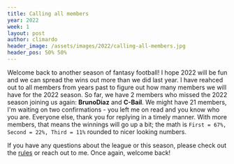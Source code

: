 ```yaml
---
title: Calling all members
year: 2022
week: 1
layout: post
author: climardo
header_image: /assets/images/2022/calling-all-members.jpg
header_pos: 50% 50%
---
```


Welcome back to another season of fantasy football! I hope 2022 will be fun and we can spread the wins out more than we did last year. I have reahced out to all members from years past to figure out how many members we will have for the 2022 season. So far, we have 2 members who missed the 2022 season joining us again: **BrunoDiaz** and **C-Bail**. We might have 21 members, I'm waiting on two confirmations - you left me on read and you know who you are. Everyone else, thank you for replying in a timely manner. With more members, that means the winnings will go up a bit; the math is `First = 67%, Second = 22%, Third = 11%` rounded to nicer looking numbers. 

If you have any questions about the league or this season, please check out the [rules](/rules) or reach out to me. Once again, welcome back!